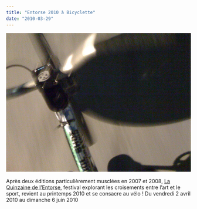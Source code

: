 ```yaml
---
title: "Entorse 2010 à Bicyclette"
date: "2010-03-29"
---
```


![](images/roule.jpg "roule")

Après deux éditions particulièrement musclées en 2007 et 2008, [La Quinzaine de l’Entorse](http://entorse.org), festival explorant les croisements entre l’art et le sport, revient au printemps 2010 et se consacre au vélo ! Du vendredi 2 avril 2010 au dimanche 6 juin 2010
